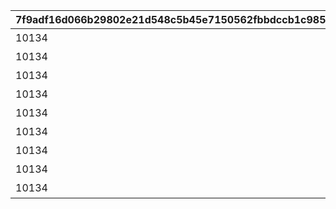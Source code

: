 |7f9adf16d066b29802e21d548c5b45e7150562fbbdccb1c985c8681069eb9af4|7a0330f49216e2f42e5f757c7df0f02e1e91371b14180204fa7f225bc616fc0e|03bf86d1910113f7bf22e8b81240512d7eb52be7233c848d4101b492e0acfdb2|00aaefbae0d6447401fa1b612d952f1685224fdb1ec6d83f0fe46848c986d45e|8832c8fa960730d54893b882651567cca869625c78cb1cc287e7a2d2dce18344|1ae5f63f5ccc76b4c49dee24ea3d9f0ee9be9127a16853e196a50e7d78061052|c22de95288055337c3366315896fd10fd924514cccff5cab373a71f6064023f8|0505682dd67f8498911414273754423c74b302c5f270dd022a5a21b5740612e5|
| --- | --- | --- | --- | --- | --- | --- | --- |
|10134|8|ハツネの初夢|40|2|1|5134061|91002|
|10134|8|イノリの初夢|40|2|0|5134062|91002|
|10134|8|カスミの初夢|40|2|0|5134063|91002|
|10134|8|リンの初夢|40|2|0|5134064|91002|
|10134|8|シオリの初夢|40|2|0|5134065|91002|
|10134|8|ミツキの初夢|40|2|0|5134066|91002|
|10134|8|エリコの初夢|40|2|0|5134067|91002|
|10134|0|オープニング|0|1|1|5134601|0|
|10134|0|エンディング|0|3|0|5134602|0|